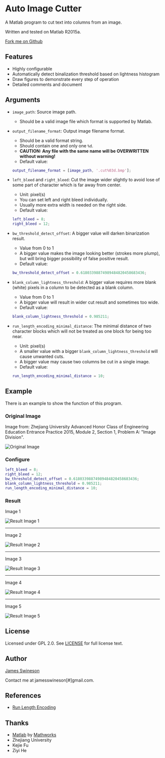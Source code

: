 # Auto Image Cutter

A Matlab program to cut text into columns from an image.

Written and tested on Matlab R2015a.

[Fork me on Github](https://github.com/Jamesits/auto-image-cutter)

## Features

 * Highly configurable
 * Automatically detect binalization threshold based on lightness histogram
 * Draw figures to demonstrate every step of operation
 * Detailed comments and document

## Arguments

 * `image_path`:
    Source image path.
    * Should be a valid image file which format is supported by Matlab.

 * `output_filename_format`:
    Output image filename format.
    * Should be a valid format string.
    * Should contain one and only one `%d`.
    * **CAUTION: Any file with the same name will be OVERWRITTEN without warning!**
    * Default value:
    ```Matlab
    output_filename_format = [image_path, '.cut%03d.bmp'];
    ```
 * `left_bleed` and `right_bleed`:
    Cut the image wider slightly to avoid lose of some part of character which is far away from center.
    * Unit: pixel(s)
    * You can set left and right bleed individually.
    * Usually more extra width is needed on the right side.
    * Default value:
    ```Matlab
    left_bleed = 8;
    right_bleed = 12;
    ```
 * `bw_threshold_detect_offset`:
    A bigger value will darken binarization result.
    * Value from 0 to 1
    * A bigger value makes the image looking better (strokes more plump), but will bring bigger possibility of false positive result.
    * Default value:
    ```Matlab
    bw_threshold_detect_offset = 0.61803398874989484820458683436;
    ```
 * `blank_column_lightness_threshold`:
    A bigger value requires more blank (white) pixels in a column to be detected as a blank column.
    * Value from 0 to 1
    * A bigger value will result in wider cut result and sometimes too wide.
    * Default value:
    ```Matlab
    blank_column_lightness_threshold = 0.985211;
    ```
 * `run_length_encoding_minimal_distance`:
    The minimal distance of two character blocks which will not be treated as one block for being too near.
    * Unit: pixel(s)
    * A smaller value with a bigger `blank_column_lightness_threshold` will cause unwanted cuts.
    * A bigger value may cause two columns be cut in a single image.
    * Default value:
    ```Matlab
    run_length_encoding_minimal_distance = 10;
    ```

## Example

There is an example to show the function of this program.

### Original Image

Image from: Zhejiang University Advanced Honor Class of Engineering Education Entrance Practice 2015, Module 2, Section 1, Problem A: "Image Division".

![Original Image](sample/sample.bmp)

### Configure

```Matlab
left_bleed = 8;
right_bleed = 12;
bw_threshold_detect_offset = 0.61803398874989484820458683436;
blank_column_lightness_threshold = 0.985211;
run_length_encoding_minimal_distance = 10;
```

### Result

Image 1

![Result Image 1](sample/sample.bmp.cut001.bmp)

* * *

Image 2

![Result Image 2](sample/sample.bmp.cut002.bmp)

* * *

Image 3

![Result Image 3](sample/sample.bmp.cut003.bmp)

* * *

Image 4

![Result Image 4](sample/sample.bmp.cut004.bmp)

* * *

Image 5

![Result Image 5](sample/sample.bmp.cut005.bmp)

## License

Licensed under GPL 2.0. See [LICENSE](LICENSE) for full license text.

## Author

[James Swineson](http://swineson.me)

Contact me at jamesswineson[#]gmail.com.

## References

* [Run Length Encoding](http://ihoque.bol.ucla.edu/presentation.ppt)

## Thanks

 * [Matlab](https://www.mathworks.com/products/matlab/) by [Mathworks](https://www.mathworks.com)
 * Zhejiang University
 * Kejie Fu
 * Ziyi He
